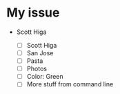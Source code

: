 # My issue
* Scott Higa

     - [ ] Scott Higa
     - [ ] San Jose
     - [ ] Pasta
     - [ ] Photos
     - [ ] Color: Green
     - [ ] More stuff from command line
